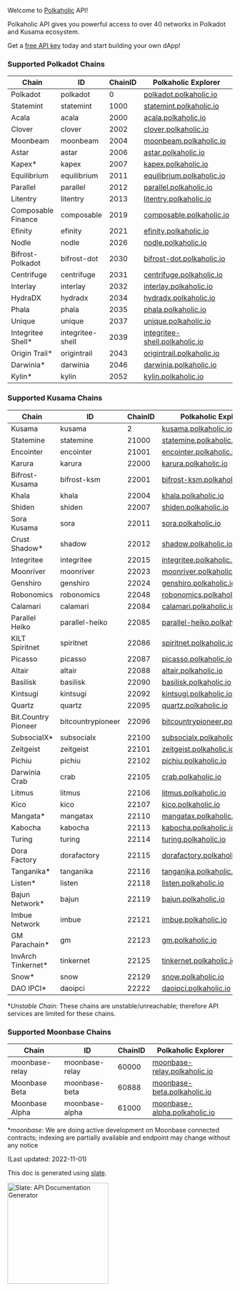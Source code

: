 Welcome to [Polkaholic](http://polkaholic.io) API!

Polkaholic API gives you powerful access to over 40 networks in Polkadot and Kusama ecosystem.

Get a [free API key](https://polkaholic.io/apikeys) today and start building your own dApp!

### Supported Polkadot Chains

| Chain              | ID               | ChainID | Polkaholic Explorer                                                      |
|--------------------|------------------|---------|--------------------------------------------------------------------------|
| Polkadot           | polkadot         |       0 | [polkadot.polkaholic.io](https://polkadot.polkaholic.io)                 |
| Statemint          | statemint        |    1000 | [statemint.polkaholic.io](https://statemint.polkaholic.io)               |
| Acala              | acala            |    2000 | [acala.polkaholic.io](https://acala.polkaholic.io)                       |
| Clover             | clover           |    2002 | [clover.polkaholic.io](https://clover.polkaholic.io)                     |
| Moonbeam           | moonbeam         |    2004 | [moonbeam.polkaholic.io](https://moonbeam.polkaholic.io)                 |
| Astar              | astar            |    2006 | [astar.polkaholic.io](https://astar.polkaholic.io)                       |
| Kapex*             | kapex            |    2007 | [kapex.polkaholic.io](https://kapex.polkaholic.io)                       |
| Equilibrium        | equilibrium      |    2011 | [equilibrium.polkaholic.io](https://equilibrium.polkaholic.io)           |
| Parallel           | parallel         |    2012 | [parallel.polkaholic.io](https://parallel.polkaholic.io)                 |
| Litentry           | litentry         |    2013 | [litentry.polkaholic.io](https://litentry.polkaholic.io)                 |
| Composable Finance | composable       |    2019 | [composable.polkaholic.io](https://composable.polkaholic.io)             |
| Efinity            | efinity          |    2021 | [efinity.polkaholic.io](https://efinity.polkaholic.io)                   |
| Nodle              | nodle            |    2026 | [nodle.polkaholic.io](https://nodle.polkaholic.io)                       |
| Bifrost-Polkadot   | bifrost-dot      |    2030 | [bifrost-dot.polkaholic.io](https://bifrost-dot.polkaholic.io)           |
| Centrifuge         | centrifuge       |    2031 | [centrifuge.polkaholic.io](https://centrifuge.polkaholic.io)             |
| Interlay           | interlay         |    2032 | [interlay.polkaholic.io](https://interlay.polkaholic.io)                 |
| HydraDX            | hydradx          |    2034 | [hydradx.polkaholic.io](https://hydradx.polkaholic.io)                   |
| Phala              | phala            |    2035 | [phala.polkaholic.io](https://phala.polkaholic.io)                       |
| Unique             | unique           |    2037 | [unique.polkaholic.io](https://unique.polkaholic.io)                     |
| Integritee Shell*  | integritee-shell |    2039 | [integritee-shell.polkaholic.io](https://integritee-shell.polkaholic.io) |
| Origin Trail*      | origintrail      |    2043 | [origintrail.polkaholic.io](https://origintrail.polkaholic.io)           |
| Darwinia*          | darwinia         |    2046 | [darwinia.polkaholic.io](https://darwinia.polkaholic.io)                 |
| Kylin*             | kylin            |    2052 | [kylin.polkaholic.io](https://kylin.polkaholic.io)                       |

### Supported Kusama Chains

| Chain               | ID                | ChainID | Polkaholic Explorer                                                        |
|---------------------|-------------------|---------|----------------------------------------------------------------------------|
| Kusama              | kusama            |       2 | [kusama.polkaholic.io](https://kusama.polkaholic.io)                       |
| Statemine           | statemine         |   21000 | [statemine.polkaholic.io](https://statemine.polkaholic.io)                 |
| Encointer           | encointer         |   21001 | [encointer.polkaholic.io](https://encointer.polkaholic.io)                 |
| Karura              | karura            |   22000 | [karura.polkaholic.io](https://karura.polkaholic.io)                       |
| Bifrost-Kusama      | bifrost-ksm       |   22001 | [bifrost-ksm.polkaholic.io](https://bifrost-ksm.polkaholic.io)             |
| Khala               | khala             |   22004 | [khala.polkaholic.io](https://khala.polkaholic.io)                         |
| Shiden              | shiden            |   22007 | [shiden.polkaholic.io](https://shiden.polkaholic.io)                       |
| Sora Kusama         | sora              |   22011 | [sora.polkaholic.io](https://sora.polkaholic.io)                           |
| Crust Shadow*       | shadow            |   22012 | [shadow.polkaholic.io](https://shadow.polkaholic.io)                       |
| Integritee          | integritee        |   22015 | [integritee.polkaholic.io](https://integritee.polkaholic.io)               |
| Moonriver           | moonriver         |   22023 | [moonriver.polkaholic.io](https://moonriver.polkaholic.io)                 |
| Genshiro            | genshiro          |   22024 | [genshiro.polkaholic.io](https://genshiro.polkaholic.io)                   |
| Robonomics          | robonomics        |   22048 | [robonomics.polkaholic.io](https://robonomics.polkaholic.io)               |
| Calamari            | calamari          |   22084 | [calamari.polkaholic.io](https://calamari.polkaholic.io)                   |
| Parallel Heiko      | parallel-heiko    |   22085 | [parallel-heiko.polkaholic.io](https://parallel-heiko.polkaholic.io)       |
| KILT Spiritnet      | spiritnet         |   22086 | [spiritnet.polkaholic.io](https://spiritnet.polkaholic.io)                 |
| Picasso             | picasso           |   22087 | [picasso.polkaholic.io](https://picasso.polkaholic.io)                     |
| Altair              | altair            |   22088 | [altair.polkaholic.io](https://altair.polkaholic.io)                       |
| Basilisk            | basilisk          |   22090 | [basilisk.polkaholic.io](https://basilisk.polkaholic.io)                   |
| Kintsugi            | kintsugi          |   22092 | [kintsugi.polkaholic.io](https://kintsugi.polkaholic.io)                   |
| Quartz              | quartz            |   22095 | [quartz.polkaholic.io](https://quartz.polkaholic.io)                       |
| Bit.Country Pioneer | bitcountrypioneer |   22096 | [bitcountrypioneer.polkaholic.io](https://bitcountrypioneer.polkaholic.io) |
| SubsocialX*         | subsocialx        |   22100 | [subsocialx.polkaholic.io](https://subsocialx.polkaholic.io)               |
| Zeitgeist           | zeitgeist         |   22101 | [zeitgeist.polkaholic.io](https://zeitgeist.polkaholic.io)                 |
| Pichiu              | pichiu            |   22102 | [pichiu.polkaholic.io](https://pichiu.polkaholic.io)                       |
| Darwinia Crab       | crab              |   22105 | [crab.polkaholic.io](https://crab.polkaholic.io)                           |
| Litmus              | litmus            |   22106 | [litmus.polkaholic.io](https://litmus.polkaholic.io)                       |
| Kico                | kico              |   22107 | [kico.polkaholic.io](https://kico.polkaholic.io)                           |
| Mangata*            | mangatax          |   22110 | [mangatax.polkaholic.io](https://mangatax.polkaholic.io)                   |
| Kabocha             | kabocha           |   22113 | [kabocha.polkaholic.io](https://kabocha.polkaholic.io)                     |
| Turing              | turing            |   22114 | [turing.polkaholic.io](https://turing.polkaholic.io)                       |
| Dora Factory        | dorafactory       |   22115 | [dorafactory.polkaholic.io](https://dorafactory.polkaholic.io)             |
| Tanganika*          | tanganika         |   22116 | [tanganika.polkaholic.io](https://tanganika.polkaholic.io)                 |
| Listen*             | listen            |   22118 | [listen.polkaholic.io](https://listen.polkaholic.io)                       |
| Bajun Network*      | bajun             |   22119 | [bajun.polkaholic.io](https://bajun.polkaholic.io)                         |
| Imbue Network       | imbue             |   22121 | [imbue.polkaholic.io](https://imbue.polkaholic.io)                         |
| GM Parachain*       | gm                |   22123 | [gm.polkaholic.io](https://gm.polkaholic.io)                               |
| InvArch Tinkernet*  | tinkernet         |   22125 | [tinkernet.polkaholic.io](https://tinkernet.polkaholic.io)                 |
| Snow*               | snow              |   22129 | [snow.polkaholic.io](https://snow.polkaholic.io)                           |
| DAO IPCI*           | daoipci           |   22222 | [daoipci.polkaholic.io](https://daoipci.polkaholic.io)                     |

*_Unstable Chain_: These chains are unstable/unreachable; therefore API services are limited for these chains.

### Supported Moonbase Chains

| Chain          | ID             | ChainID | Polkaholic Explorer                                                  |
|----------------|----------------|---------|----------------------------------------------------------------------|
| moonbase-relay | moonbase-relay |   60000 | [moonbase-relay.polkaholic.io](https://moonbase-relay.polkaholic.io) |
| Moonbase Beta  | moonbase-beta  |   60888 | [moonbase-beta.polkaholic.io](https://moonbase-beta.polkaholic.io)   |
| Moonbase Alpha | moonbase-alpha |   61000 | [moonbase-alpha.polkaholic.io](https://moonbase-alpha.polkaholic.io) |

*_moonbase_: We are doing active development on Moonbase connected contracts; indexing are partially available and endpoint may change without any notice


(Last updated: 2022-11-01)

This doc is generated using [slate](https://github.com/slatedocs/slate).

<p align="left">
  <img src="https://raw.githubusercontent.com/slatedocs/img/main/logo-slate.png" alt="Slate: API Documentation Generator" width="226">
  <br>
</p>
